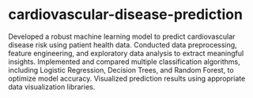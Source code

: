 # cardiovascular-disease-prediction

Developed a robust machine learning model to predict cardiovascular disease risk using patient health data. Conducted data preprocessing, feature engineering, and exploratory data analysis to extract meaningful insights. Implemented and compared multiple classification algorithms, including Logistic Regression, Decision Trees, and Random Forest, to optimize model accuracy. Visualized prediction results using appropriate data visualization libraries.
